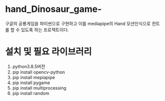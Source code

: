 # hand_Dinosaur_game-

구글의 공룡게임을 파이썬으로 구현하고 이를 mediapipe의 Hand 모션인식으로 컨트롤 할 수 있도록 하는 프로젝트이다.

# 설치 및 필요 라이브러리


1. python3.8.5버전
2. pip install opencv-python
3. pip install mepiapipe
4. pip install pygame
5. pip install multiprocessing
6. pip install random



